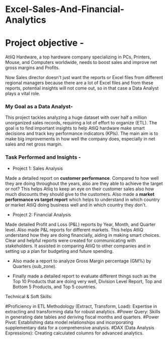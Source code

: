 # Excel-Sales-And-Financial-Analytics
# Project objective - 

AtliQ Hardware, a top hardware company specializing in PCs, Printers, Mouse, and Computers worldwide, needs to boost sales and improve net gross margins and Profits.

Now Sales director doesn't just want the reports or Excel files from different regional managers because there are a lot of Excel files and from these reports, potential insights will not come out, so in that case a Data Analyst plays a vital role.

### My Goal as a Data Analyst- 

This project tackles analyzing a huge dataset with over half a million unorganized sales records, requiring a lot of effort to organize (ETL). The goal is to find important insights to help AtliQ hardware make smart decisions and track key performance indicators (KPIs). The main aim is to make big improvements in how well the company does, especially in net sales and net gross margin.

### Task Performed and Insights - 

* Project 1: Sales Analysis

Made a detailed report on **customer performance**. Compared to how well they are doing throughout the years, also are they able to achieve the target or not?
This helps Atliq to keep an eye on their customer sales also how much discounts they should give to the customers.
Also made a **market performance vs target report** which helps to understand in which country or market AtliQ doing business well and in which country they don't.

* Project 2: Financial Analysis

Made detailed Profit and Loss (P&L) reports by Year, Month, and Quarter level.  Also made P&L reports for different markets.
This helps AtliQ understand how they are doing financially, aiding in making smart choices. Clear and helpful reports were created for communicating with stakeholders. It assisted in comparing AtliQ to other companies and in setting up a plan for budgeting and future spending.

* Also made a report to analyze Gross Margin percentage (GM%) by Quarters (sub_zone).

* Finally made a detailed report to evaluate different things such as the Top 10 Products that are doing very well, Division Level Report, Top and Bottom 5 Products, and Top 5 countries.

Technical & Soft Skills:

#Proficiency in ETL Methodology (Extract, Transform, Load): Expertise in extracting and transforming data for robust analytics.
#Power Query: Skills in generating date tables and deriving fiscal months and quarters.
#Power Pivot: Establishing data model relationships and incorporating supplementary data for a comprehensive analysis.
#DAX (Data Analysis Expressions): Creating calculated columns for advanced analytics.
